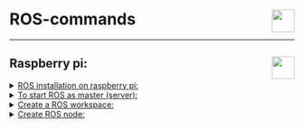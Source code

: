 # ROS-commands<img height="40px" align="right" src="https://upload.wikimedia.org/wikipedia/commons/b/bb/Ros_logo.svg" alt=""/>

---
## Raspberry pi: <img height="40px" align="right" src="https://www.vectorlogo.zone/logos/raspberrypi/raspberrypi-icon.svg" alt=""/>                          

<details>
 <summary><ins>ROS installation on raspberry pi:</ins></summary>
 
✴ Need to install ubuntu 20.04 LTS, install server then you can upgrade to disktop if needed
 
✴ Setup your computer to accept software from packages.ros.org.
<pre><code class="language-shell">sudo sh -c 'echo "deb http://packages.ros.org/ros/ubuntu $(lsb_release -sc) main" > /etc/apt/sources.list.d/ros-latest.list'
</code></pre> 
 
✴ if you haven't already installed curl
<pre><code class="language-shell">sudo apt install curl
</code></pre> 
 
✴ Set up your keys
<pre><code class="language-shell">curl -s https://raw.githubusercontent.com/ros/rosdistro/master/ros.asc | sudo apt-key add -
</code></pre> 
 
✴ make sure your Debian package index is up-to-date:
<pre><code class="language-shell">sudo apt update
</code></pre> 
 
✴ Desktop-Full Install:
<pre><code class="language-shell">sudo apt install ros-noetic-desktop-full
</code></pre> 
 
✴ Environment setup
<pre><code class="language-shell">source /opt/ros/noetic/setup.bash
</code></pre> 
 
✴ automatically source this script every time a new shell is launched
<pre><code class="language-shell">echo "source /opt/ros/noetic/setup.bash" >> ~/.bashrc
source ~/.bashrc
</code></pre>

✴ Dependencies for building packages:
<pre><code class="language-shell">sudo apt install python3-rosdep python3-rosinstall python3-rosinstall-generator python3-wstool build-essential
</code></pre>

✴ Initialize rosdep:
<pre><code class="language-shell">sudo apt install python3-rosdep
</code></pre>

✴ you can initialize rosdep:
<pre><code class="language-shell">sudo rosdep init
rosdep update
</code></pre>

</details>

<details>
 <summary><ins>To start ROS as master (server):</ins></summary>

✴ Set the ros host ip so can clients access to it in local network:
<pre><code class="language-shell">export ROS_HOSTNAME=MASTER_IP
</code></pre>

✴ in new terminal:
<pre><code class="language-shell">roscore
</code></pre> 

✴ to connect client to master in local network:
✴ in client side:
<pre><code class="language-shell">export ROS_MASTER_URI=http://MASTER_IP:11311
</code></pre> 
 
</details>

<details>
 <summary><ins>Create a ROS workspace:</ins></summary>

✴ Create the Workspace Directory:
<pre><code class="language-shell">mkdir -p ~/catkin_ws/src
</code></pre>

✴ Navigate to the Workspace Directory:
<pre><code class="language-shell">cd ~/catkin_ws/
</code></pre> 

✴ Initialize the Workspace:
<pre><code class="language-shell">catkin_make
</code></pre> 

✴ Source the Workspace:
<pre><code class="language-shell">source ~/catkin_ws/devel/setup.bash
</code></pre> 

</details>

<details>
 <summary><ins>Create ROS node:</ins></summary>

✴ Navigate to the src Directory of Your Workspace:
<pre><code class="language-shell">cd ~/catkin_ws/src
</code></pre>

✴ Create a New Package:
<pre><code class="language-shell">catkin_create_pkg counter_tutorial std_msgs rospy roscpp
</code></pre> 

✴ Build the Workspace:
<pre><code class="language-shell">cd ~/catkin_ws
catkin_make
</code></pre> 

✴ Create the Node:
✴ Navigate to the Package Directory:
<pre><code class="language-shell">cd ~/catkin_ws/src/counter_tutorial
</code></pre> 

✴ Create a scripts Directory:
<pre><code class="language-shell">mkdir scripts
</code></pre> 

✴ Create a Python Script:
<pre><code class="language-shell">nano scripts/counter.py
</code></pre> 

✴ Add the Following Code to counter.py:
<pre><code class="language-shell">
#!/usr/bin/env python

import rospy
from std_msgs.msg import Int32

def counter():
    rospy.init_node('counter_node', anonymous=True)
    pub = rospy.Publisher('counter', Int32, queue_size=10)
    rate = rospy.Rate(1)  # 1 Hz

    count = 0
    while not rospy.is_shutdown():
        rospy.loginfo(count)
        pub.publish(count)
        count += 1
        rate.sleep()

if __name__ == '__main__':
    try:
        counter()
    except rospy.ROSInterruptException:
        pass

</code></pre> 

✴ Make the Script Executable:
<pre><code class="language-shell">chmod +x scripts/counter.py
</code></pre> 

✴ Modify the Package Configuration:
<pre><code class="language-shell">nano CMakeLists.txt
</code></pre> 

✴ Add the Following Line to the End of the CMakeLists.txt File:
<pre><code class="language-shell">
 catkin_install_python(PROGRAMS scripts/counter.py
  DESTINATION ${CATKIN_PACKAGE_BIN_DESTINATION}
)
</code></pre> 

✴ Build the Package:
<pre><code class="language-shell">
 cd ~/catkin_ws
 catkin_make
</code></pre> 

✴ Source the Workspace:
<pre><code class="language-shell">source devel/setup.bash
</code></pre> 

✴ Run the Node:
<pre><code class="language-shell">rosrun counter_tutorial counter.py
</code></pre> 

✴ In the Master side:
✴ rostopic list:
<pre><code class="language-shell">rostopic list
</code></pre> 

✴ Echo the Topic:
<pre><code class="language-shell">rostopic echo /counter
</code></pre> 
 
</details>



